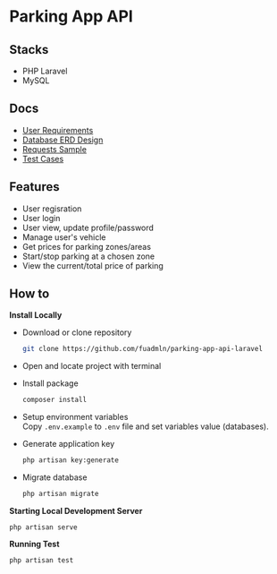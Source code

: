 # Parking App API

## Stacks

-   PHP Laravel
-   MySQL

## Docs

-   [User Requirements](_docs/user-requirements.md)
-   [Database ERD Design](_docs/database-erd.puml)
-   [Requests Sample](_docs/client-req.http)
-   [Test Cases](_docs/test-case.md)

## Features

-   User regisration
-   User login
-   User view, update profile/password
-   Manage user's vehicle
-   Get prices for parking zones/areas
-   Start/stop parking at a chosen zone
-   View the current/total price of parking

## How to

**Install Locally**

-   Download or clone repository

    ```sh
    git clone https://github.com/fuadmln/parking-app-api-laravel
    ```

-   Open and locate project with terminal
-   Install package
    ```sh
    composer install
    ```
-   Setup environment variables<br>
    Copy `.env.example` to `.env` file and set variables value (databases).
-   Generate application key
    ```sh
    php artisan key:generate
    ```
-   Migrate database
    ```sh
    php artisan migrate
    ```

**Starting Local Development Server**

```
php artisan serve
```

**Running Test**

```
php artisan test
```
